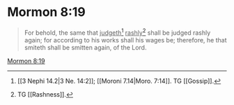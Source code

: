 # Mormon 8:19

> For behold, the same that <u>judgeth</u>[^a] <u>rashly</u>[^b] shall be judged rashly again; for according to his works shall his wages be; therefore, he that smiteth shall be smitten again, of the Lord.

[Mormon 8:19](https://www.churchofjesuschrist.org/study/scriptures/bofm/morm/8?lang=eng&id=p19#p19)


[^a]: [[3 Nephi 14.2|3 Ne. 14:2]]; [[Moroni 7.14|Moro. 7:14]]. TG [[Gossip]].
[^b]: TG [[Rashness]].

